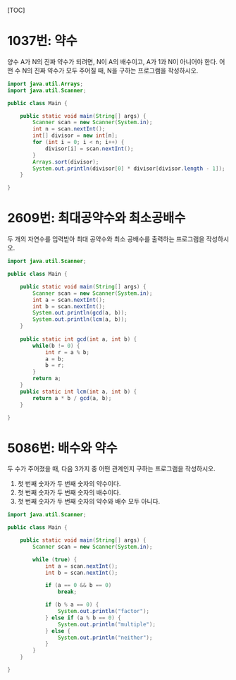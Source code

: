 [TOC]

# 1037번: 약수
양수 A가 N의 진짜 약수가 되려면, N이 A의 배수이고, A가 1과 N이 아니어야 한다. 어떤 수 N의 진짜 약수가 모두 주어질 때, N을 구하는 프로그램을 작성하시오.
``` java
import java.util.Arrays;
import java.util.Scanner;

public class Main {

	public static void main(String[] args) {
		Scanner scan = new Scanner(System.in);
		int n = scan.nextInt();
		int[] divisor = new int[n];
		for (int i = 0; i < n; i++) {
			divisor[i] = scan.nextInt();
		}
		Arrays.sort(divisor);
		System.out.println(divisor[0] * divisor[divisor.length - 1]);
	}

}
```

# 2609번: 최대공약수와 최소공배수
두 개의 자연수를 입력받아 최대 공약수와 최소 공배수를 출력하는 프로그램을 작성하시오.
``` java
import java.util.Scanner;

public class Main {

	public static void main(String[] args) {
		Scanner scan = new Scanner(System.in);
		int a = scan.nextInt();
		int b = scan.nextInt();
		System.out.println(gcd(a, b));
		System.out.println(lcm(a, b));
	}
	
	public static int gcd(int a, int b) {
		while(b != 0) {
			int r = a % b;
			a = b;
			b = r;
		}
		return a;
	}
	public static int lcm(int a, int b) {
		return a * b / gcd(a, b);
	}

}
```

# 5086번: 배수와 약수
두 수가 주어졌을 때, 다음 3가지 중 어떤 관계인지 구하는 프로그램을 작성하시오.

1. 첫 번째 숫자가 두 번째 숫자의 약수이다.
2. 첫 번째 숫자가 두 번째 숫자의 배수이다.
3. 첫 번째 숫자가 두 번째 숫자의 약수와 배수 모두 아니다.

``` java
import java.util.Scanner;

public class Main {

	public static void main(String[] args) {
		Scanner scan = new Scanner(System.in);

		while (true) {
			int a = scan.nextInt();
			int b = scan.nextInt();

			if (a == 0 && b == 0)
				break;

			if (b % a == 0) {
				System.out.println("factor");
			} else if (a % b == 0) {
				System.out.println("multiple");
			} else {
				System.out.println("neither");
			}
		}
	}

}
```

